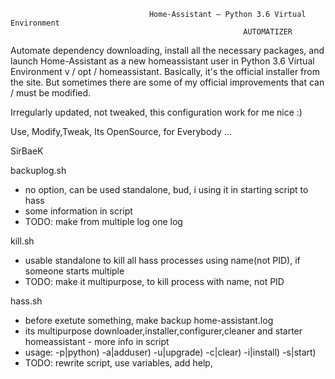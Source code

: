                                    Home-Assistant – Python 3.6 Virtual Environment
                                                        AUTOMATIZER


Automate dependency downloading, install all the necessary packages, and launch Home-Assistant as a new homeassistant user in Python 3.6 Virtual Environment v / opt / homeassistant. Basically, it's the official installer from the site. But sometimes there are some of my official improvements that can / must be modified.

Irregularly  updated, not tweaked, this configuration work for me nice :)

Use, Modify,Tweak, Its OpenSource, for Everybody ...

SirBaeK


backuplog.sh
  - no option, can be used standalone, bud, i using it in starting script to hass
  - some information in script
  - TODO: make from multiple log one log
  
kill.sh
  - usable standalone to kill all hass processes using name(not PID), if someone starts multiple
  - TODO: make it multipurpose, to kill process with name, not PID

hass.sh
  - before exetute something, make backup home-assistant.log
  - its multipurpose downloader,installer,configurer,cleaner and starter homeassistant - more info in script
  - usage:
    -p|python)
    -a|adduser)
    -u|upgrade)
    -c|clear)
    -i|install)
    -s|start)
  - TODO: rewrite script, use variables, add help,

























